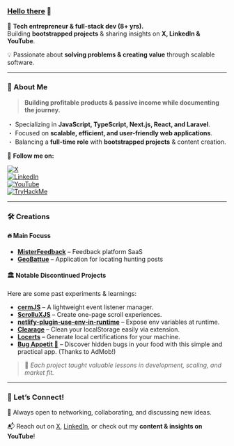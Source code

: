 ### [Hello there](https://www.youtube.com/watch?v=rEq1Z0bjdwc) 👋  

🚀 **Tech entrepreneur & full-stack dev (8+ yrs).**  
Building **bootstrapped projects** & sharing insights on **X, LinkedIn & YouTube**.  

💡 Passionate about **solving problems & creating value** through scalable software.  

---

### 🥷 About Me  
> **Building profitable products & passive income while documenting the journey.**  

・ Specializing in **JavaScript, TypeScript, Next.js, React, and Laravel**.  
・ Focused on **scalable, efficient, and user-friendly web applications**.  
・ Balancing a **full-time role** with **bootstrapped projects** & content creation.  

📢 **Follow me on:** 

[![X](https://img.shields.io/badge/X-%23000000.svg?style=for-the-badge&logo=x&logoColor=white)](https://x.com/bentocodeing)  
[![LinkedIn](https://img.shields.io/badge/LinkedIn-%230077B5.svg?style=for-the-badge&logo=linkedin&logoColor=white)](https://www.linkedin.com/in/bentocodeing/)  
[![YouTube](https://img.shields.io/badge/YouTube-%23FF0000.svg?style=for-the-badge&logo=youtube&logoColor=white)](your-youtube-link)  
[![TryHackMe](https://tryhackme-badges.s3.amazonaws.com/bentocodeing.png)](https://tryhackme-badges.s3.amazonaws.com/bentocodeing.png)

---

### 🛠️ Creations  

#### 🔥 **Main Focuss**  
- [**MisterFeedback**](https://misterfeedback.com) – Feedback platform SaaS
- [**GeoBattue**](https://geobattue.app) – Application for locating hunting posts

#### 🏛️ **Notable Discontinued Projects**  
Here are some past experiments & learnings:  
- [**cermJS**](https://github.com/ARKHN3B/cermjs) – A lightweight event listener manager.  
- [**ScrolluXJS**](https://github.com/ARKHN3B/ScrolluXJS) – Create one-page scroll experiences.  
- [**netlify-plugin-use-env-in-runtime**](https://github.com/ARKHN3B/netlify-plugin-use-env-in-runtime) – Expose env variables at runtime.  
- [**Clearage**](https://chrome.google.com/webstore/detail/clearage-clear-your-local/degjfgjmcbgmokkinibindbpghljhnfp?hl=en) – Clean your localStorage easily via extension.  
- [**Locerts**](https://github.com/ARKHN3B/locerts) – Generate local certifications for your machine.
- [**Bug Appetit 🐛**](https://bugappetit.app) – Discover hidden bugs in your food with this simple and practical app. (Thanks to AdMob!)

> 📝 *Each project taught valuable lessons in development, scaling, and market fit.*  

---

### 📩 Let’s Connect!  
🚀 Always open to networking, collaborating, and discussing new ideas.  

📬 Reach out on [X](your-x-link), [LinkedIn](your-linkedin-link), or check out my **content & insights on YouTube**!  

